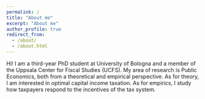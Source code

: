 ```yaml
---
permalink: /
title: "About me"
excerpt: "About me"
author_profile: true
redirect_from: 
  - /about/
  - /about.html
---
```


Hi! I am a third-year PhD student at University of Bologna and a member of the Uppsala Center for Fiscal Studies (UCFS). My area of research is Public Economics, both from a theoretical and empirical perspective. As for theory, I am interested in optimal capital income taxation. As for empirics, I study how taxpayers respond to the incentives of the tax system. 

